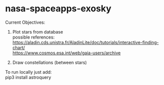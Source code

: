 # nasa-spaceapps-exosky
Current Objectives: <br/>
1. Plot stars from database <br/>
possible references: <br/>
https://aladin.cds.unistra.fr/AladinLite/doc/tutorials/interactive-finding-chart/ <br/>
https://www.cosmos.esa.int/web/gaia-users/archive <br/>

3. Draw constellations (between stars)


To run locally just add: <br/>
pip3 install astroquery
